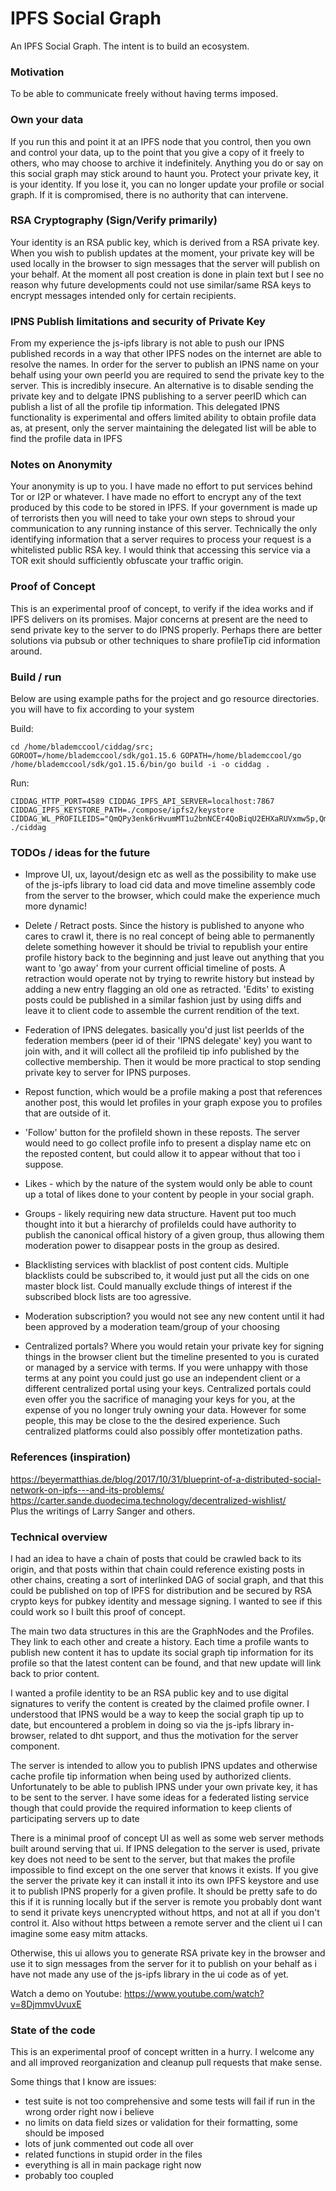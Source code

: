 
# IPFS Social Graph  
  
An IPFS Social Graph. The intent is to build an ecosystem.  
  
### Motivation  
  
To be able to communicate freely without having terms imposed.  
  
### Own your data  
  
If you run this and point it at an IPFS node that you control, then you own and control your data, up to the point that you give a copy of it freely to others, who may choose to archive it indefinitely. Anything you do or say on this social graph may stick around to haunt you. Protect your private key, it is your identity. If you lose it, you can no longer update your profile or social graph. If it is compromised, there is no authority that can intervene.  
  
### RSA Cryptography (Sign/Verify primarily)  
  
Your identity is an RSA public key, which is derived from a RSA private key. When you wish to publish updates at the moment, your private key will be used locally in the browser to sign messages that the server will publish on your behalf. At the moment all post creation is done in plain text but I see no reason why future developments could not use similar/same RSA keys to encrypt messages intended only for certain recipients.  
  
### IPNS Publish limitations and security of Private Key  
  
From my experience the js-ipfs library is not able to push our IPNS published records in a way that other IPFS nodes on the internet are able to resolve the names. In order for the server to publish an IPNS name on your behalf using your own peerId you are required to send the private key to the server. This is incredibly insecure. An alternative is to disable sending the private key and to delgate IPNS publishing to a server peerID which can publish a list of all the profile tip information. This delegated IPNS functionality is experimental and offers limited ability to obtain profile data as, at present, only the server maintaining the delegated list will be able to find the profile data in IPFS  
  
### Notes on Anonymity   
Your anonymity is up to you. I have made no effort to put services behind Tor or I2P or whatever. I have made no effort to encrypt any of the text produced by this code to be stored in IPFS. If your government is made up of terrorists then you will need to take your own steps to shroud your communication to any running instance of this server. Technically the only identifying information that a server requires to process your request is a whitelisted public RSA key. I would think that accessing this service via a TOR exit should sufficiently obfuscate your traffic origin.  
  
### Proof of Concept  
  
This is an experimental proof of concept, to verify if the idea works and if IPFS delivers on its promises. Major concerns at present are the need to send private key to the server to do IPNS properly. Perhaps there are better solutions via pubsub or other techniques to share profileTip cid information around.  
  
  
### Build / run  
Below are using example paths for the project and go resource directories. you will have to fix according to your system  

Build:
 

    cd /home/blademccool/ciddag/src;
    GOROOT=/home/blademccool/sdk/go1.15.6 GOPATH=/home/blademccool/go /home/blademccool/sdk/go1.15.6/bin/go build -i -o ciddag .  

 Run: 
 

    CIDDAG_HTTP_PORT=4589 CIDDAG_IPFS_API_SERVER=localhost:7867 CIDDAG_IPFS_KEYSTORE_PATH=./compose/ipfs2/keystore CIDDAG_WL_PROFILEIDS="QmQPy3enk6rHvumMT1u2bnNCEr4QoBiqU2EHXaRUVxmw5p,Qmd7Scc5K1B8JLNoMS4cKATQKemAoSaEq7nFc5b3oQ9F3M" ./ciddag 

 
### TODOs / ideas for the future   
 - Improve UI, ux, layout/design etc as well as the possibility to make use of the js-ipfs library to load cid data and move timeline assembly code from the server to the browser, which could make the experience much more dynamic!  
  
 - Delete / Retract posts. Since the history is published to anyone who cares to crawl it, there is no real concept of being able to permanently delete something however it should be trivial to republish your entire profile history back to the beginning and just leave out anything that you want to 'go away' from your current official timeline of posts. A retraction would operate not by trying to rewrite history but instead by adding a new entry flagging an old one as retracted. 'Edits' to existing posts could be published in a similar fashion just by using diffs and leave it to client code to assemble the current rendition of the text.
  
 - Federation of IPNS delegates. basically you'd just list peerIds of the federation members (peer id of their 'IPNS delegate' key) you want to join with, and it will collect all the profileid tip info published by the collective membership. Then it would be more practical to stop sending private key to server for IPNS purposes.  
  
 - Repost function, which would be a profile making a post that references another post, this would let profiles in your graph expose you to profiles that are outside of it.  
 - 'Follow' button for the profileId shown in these reposts. The server would need to go collect profile info to present a display name etc on the reposted content, but could allow it to appear without that too i suppose.  
  
 - Likes - which by the nature of the system would only be able to count up a total of likes done to your content by people in your social graph.  
  
 - Groups - likely requiring new data structure. Havent put too much thought into it but a hierarchy of profileIds could have authority to publish the canonical offical history of a given group, thus allowing them moderation power to disappear posts in the group as desired.  
  
 - Blacklisting services with blacklist of post content cids. Multiple blacklists could be subscribed to, it would just put all the cids on one master block list. Could manually exclude things of interest if the subscribed block lists are too agressive.  
  
 - Moderation subscription? you would not see any new content until it had been approved by a moderation team/group of your choosing  
  
 - Centralized portals? Where you would retain your private key for signing things in the browser client but the timeline presented to you is curated or managed by a service with terms. If you were unhappy with those terms at any point you could just go use an independent client or a different centralized portal using your keys. Centralized portals could even offer you the sacrifice of managing your keys for you, at the expense of you no longer truly owning your data. However for some people, this may be close to the the desired experience. Such centralized platforms could also possibly offer montetization paths.  
  
### References (inspiration)  
  
https://beyermatthias.de/blog/2017/10/31/blueprint-of-a-distributed-social-network-on-ipfs---and-its-problems/  
https://carter.sande.duodecima.technology/decentralized-wishlist/  
Plus the writings of Larry Sanger and others.  
  
### Technical overview  
  
I had an idea to have a chain of posts that could be crawled back to its origin, and that posts within that chain could reference existing posts in other chains, creating a sort of interlinked DAG of social graph, and that this could be published on top of IPFS for distribution and be secured by RSA crypto keys for pubkey identity and message signing. I wanted to see if this could work so I built this proof of concept.  
  
The main two data structures in this are the GraphNodes and the Profiles. They link to each other and create a history. Each time a profile wants to publish new content it has to update its social graph tip information for its profile so that the latest content can be found, and that new update will link back to prior content.   
  
I wanted a profile identity to be an RSA public key and to use digital signatures to verify the content is created by the claimed profile owner. I understood that IPNS would be a way to keep the social graph tip up to date, but encountered a problem in doing so via the js-ipfs library in-browser, related to dht support, and thus the motivation for the server component.  
  
The server is intended to allow you to publish IPNS updates and otherwise cache profile tip information when being used by authorized clients. Unfortunately to be able to publish IPNS under your own private key, it has to be sent to the server. I have some ideas for a federated listing service though that could provide the required information to keep clients of participating servers up to date  
  
There is a minimal proof of concept UI as well as some web server methods built around serving that ui. If IPNS delegation to the server is used, private key does not need to be sent to the server, but that makes the profile impossible to find except on the one server that knows it exists. If you give the server the private key it can install it into its own IPFS keystore and use it to publish IPNS properly for a given profile. It should be pretty safe to do this if it is running locally but if the server is remote you probably dont want to send it private keys unencrypted without https, and not at all if you don't control it. Also without https between a remote server and the client ui I can imagine some easy mitm attacks.  
  
Otherwise, this ui allows you to generate RSA private key in the browser and use it to sign messages from the server for it to publish on your behalf as i have not made any use of the js-ipfs library in the ui code as of yet.

Watch a demo on Youtube: https://www.youtube.com/watch?v=8DjmmvUvuxE  
  
### State of the code  
  
This is an experimental proof of concept written in a hurry. I welcome any and all improved reorganization and cleanup pull requests that make sense.  
  
Some things that I know are issues:  
  - test suite is not too comprehensive and some tests will fail if run in the wrong order right now i believe   
 - no limits on data field sizes or validation for their formatting, some should be imposed  
 - lots of junk commented out code all over  
 - related functions in stupid order in the files  
 - everything is all in main package right now  
 - probably too coupled